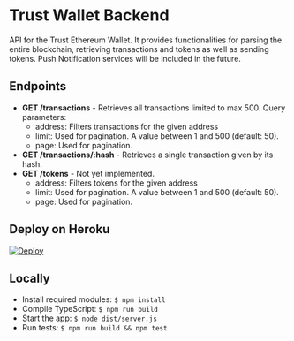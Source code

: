 # Trust Wallet Backend
API for the Trust Ethereum Wallet. It provides functionalities for parsing the entire blockchain, retrieving transactions and tokens as well as sending tokens. Push Notification services will be included in the future.

## Endpoints

* **GET /transactions** - Retrieves all transactions limited to max 500. Query parameters:
    * address: Filters transactions for the given address
    * limit: Used for pagination. A value between 1 and 500 (default: 50).
    * page: Used for pagination.
* **GET /transactions/:hash** - Retrieves a single transaction given by its hash.
* **GET /tokens** - Not yet implemented.
    * address: Filters tokens for the given address
    * limit: Used for pagination. A value between 1 and 500 (default: 50).
    * page: Used for pagination.
    
## Deploy on Heroku
[![Deploy](https://www.herokucdn.com/deploy/button.svg)](https://www.heroku.com/deploy/?template=https://github.com/TrustWallet/trust-wallet-backend)

## Locally
* Install required modules:
  ```$ npm install```
* Compile TypeScript:
  ```$ npm run build```
* Start the app:
   ```$ node dist/server.js```
* Run tests:
   ```$ npm run build && npm test```
